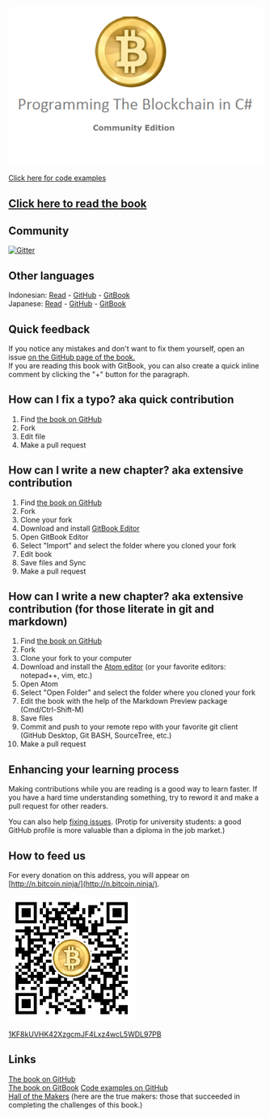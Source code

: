 ![](assets/ProgrammingBlockchain.png)  

[Click here for code examples](https://github.com/ProgrammingBlockchain/ProgrammingBlockchainCodeExamples/)
## [Click here to read the book](https://programmingblockchain.gitbooks.io/programmingblockchain/content/)

## Community
[![Gitter](https://badges.gitter.im/MetacoSA/NBitcoin.svg)](https://gitter.im/MetacoSA/NBitcoin?utm_source=badge&utm_medium=badge&utm_campaign=pr-badge)

## Other languages
Indonesian: [Read](https://programmingblockchain.gitbooks.io/programmingblockchainindonesian/content/) - [GitHub](https://github.com/ProgrammingBlockchain/ProgrammingBlockchain-Indonesian) - [GitBook](https://www.gitbook.com/book/nopara73/programmingblockchainindonesian)  
Japanese: [Read](https://programmingblockchain.gitbooks.io/programmingblockchain-japanese/content/) - [GitHub](https://github.com/ProgrammingBlockchain/ProgrammingBlockchain-Japanese) - [GitBook](https://www.gitbook.com/book/programmingblockchain/programmingblockchain-japanese)  

## Quick feedback
If you notice any mistakes and don't want to fix them yourself, open an issue [on the GitHub page of the book.](https://github.com/ProgrammingBlockchain/ProgrammingBlockchain)  
If you are reading this book with GitBook, you can also create a quick inline comment by clicking the "+" button for the paragraph.

## How can I fix a typo? aka quick contribution
1. Find [the book on GitHub](https://github.com/ProgrammingBlockchain/ProgrammingBlockchain)
2. Fork
3. Edit file
4. Make a pull request

## How can I write a new chapter? aka extensive contribution
1. Find [the book on GitHub](https://github.com/ProgrammingBlockchain/ProgrammingBlockchain)
2. Fork
3. Clone your fork
4. Download and install [GitBook Editor](https://legacy.gitbook.com/editor)
5. Open GitBook Editor
6. Select "Import" and select the folder where you cloned your fork
7. Edit book
8. Save files and Sync
9. Make a pull request

## How can I write a new chapter? aka extensive contribution (for those literate in git and markdown)
1. Find [the book on GitHub](https://github.com/ProgrammingBlockchain/ProgrammingBlockchain)
2. Fork
3. Clone your fork to your computer
4. Download and install the [Atom editor](https://atom.io/) (or your favorite editors: notepad++, vim, etc.)
5. Open Atom
6. Select "Open Folder" and select the folder where you cloned your fork
7. Edit the book with the help of the Markdown Preview package (Cmd/Ctrl-Shift-M)
8. Save files
9. Commit and push to your remote repo with your favorite git client (GitHub Desktop, Git BASH, SourceTree, etc.)
10. Make a pull request

## Enhancing your learning process  
Making contributions while you are reading is a good way to learn faster. If you have a hard time understanding something, try to reword it and make a pull request for other readers.

You can also help [fixing issues](https://github.com/ProgrammingBlockchain/ProgrammingBlockchain/issues). (Protip for university students: a good GitHub profile is more valuable than a diploma in the job market.)

## How to feed us
For every donation on this address, you will appear on [http://n.bitcoin.ninja/](http://n.bitcoin.ninja/).  

![1KF8kUVHK42XzgcmJF4Lxz4wcL5WDL97PB](assets/BookQr.png)  

[1KF8kUVHK42XzgcmJF4Lxz4wcL5WDL97PB](https://www.smartbit.com.au/address/1KF8kUVHK42XzgcmJF4Lxz4wcL5WDL97PB)

## Links

[The book on GitHub](https://github.com/ProgrammingBlockchain/ProgrammingBlockchain)  
[The book on GitBook](https://www.gitbook.com/book/programmingblockchain/programmingblockchain)
[Code examples on GitHub](https://github.com/ProgrammingBlockchain/ProgrammingBlockchainCodeExamples/)  
[Hall of the Makers](http://n.bitcoin.ninja/) (here are the true makers: those that succeeded in completing the challenges of this book.)
